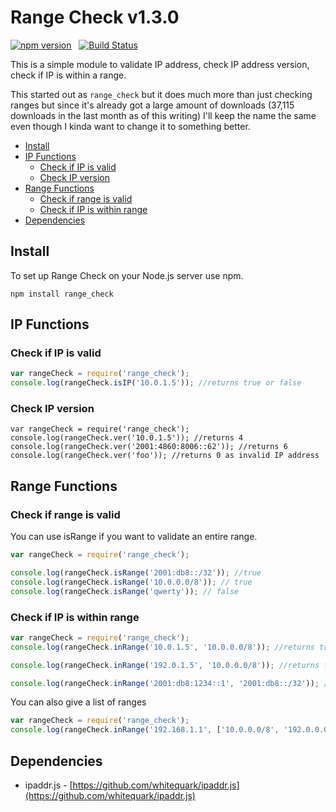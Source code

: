 # Range Check v1.3.0
[![npm version](https://badge.fury.io/js/range_check.svg)](https://badge.fury.io/js/range_check) &nbsp; [![Build Status](https://travis-ci.org/keverw/range_check.svg?branch=master)](https://travis-ci.org/keverw/range_check)

This is a simple module to validate IP address, check IP address version, check if IP is within a range.

This started out as `range_check` but it does much more than just checking ranges but since it's already got a large amount of downloads (37,115 downloads in the last month as of this writing) I'll keep the name the same even though I kinda want to change it to something better.

<!-- START doctoc generated TOC please keep comment here to allow auto update -->
<!-- DON'T EDIT THIS SECTION, INSTEAD RE-RUN doctoc TO UPDATE -->


- [Install](#install)
- [IP Functions](#ip-functions)
  - [Check if IP is valid](#check-if-ip-is-valid)
  - [Check IP version](#check-ip-version)
- [Range Functions](#range-functions)
  - [Check if range is valid](#check-if-range-is-valid)
  - [Check if IP is within range](#check-if-ip-is-within-range)
- [Dependencies](#dependencies)

<!-- END doctoc generated TOC please keep comment here to allow auto update -->

## Install

To set up Range Check on your Node.js server use npm.

`npm install range_check`

## IP Functions
### Check if IP is valid

```js
var rangeCheck = require('range_check');
console.log(rangeCheck.isIP('10.0.1.5')); //returns true or false
```

### Check IP version
```
var rangeCheck = require('range_check');
console.log(rangeCheck.ver('10.0.1.5')); //returns 4
console.log(rangeCheck.ver('2001:4860:8006::62')); //returns 6
console.log(rangeCheck.ver('foo')); //returns 0 as invalid IP address
```

## Range Functions

### Check if range is valid

You can use isRange if you want to validate an entire range.

```js
var rangeCheck = require('range_check');

console.log(rangeCheck.isRange('2001:db8::/32')); //true
console.log(rangeCheck.isRange('10.0.0.0/8')); // true
console.log(rangeCheck.isRange('qwerty')); // false

```

### Check if IP is within range
```js
var rangeCheck = require('range_check');
console.log(rangeCheck.inRange('10.0.1.5', '10.0.0.0/8')); //returns true

console.log(rangeCheck.inRange('192.0.1.5', '10.0.0.0/8')); //returns false

console.log(rangeCheck.inRange('2001:db8:1234::1', '2001:db8::/32')); //returns true
```

You can also give a list of ranges

```js
var rangeCheck = require('range_check');
console.log(rangeCheck.inRange('192.168.1.1', ['10.0.0.0/8', '192.0.0.0/8'])); //returns true

```

## Dependencies
* ipaddr.js - [https://github.com/whitequark/ipaddr.js](https://github.com/whitequark/ipaddr.js)
